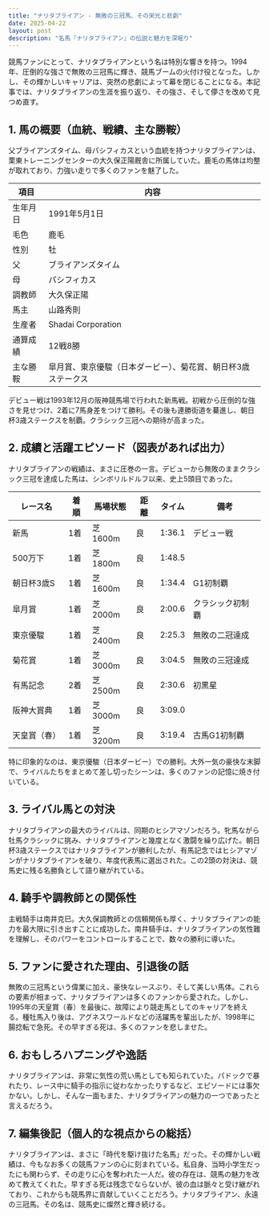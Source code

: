 ```yaml
---
title: "ナリタブライアン - 無敗の三冠馬、その栄光と悲劇"
date: 2025-04-22
layout: post
description: "名馬『ナリタブライアン』の伝説と魅力を深堀り"
---
```


競馬ファンにとって、ナリタブライアンという名は特別な響きを持つ。1994年、圧倒的な強さで無敗の三冠馬に輝き、競馬ブームの火付け役となった。しかし、その輝かしいキャリアは、突然の悲劇によって幕を閉じることになる。本記事では、ナリタブライアンの生涯を振り返り、その強さ、そして儚さを改めて見つめ直す。


## 1. 馬の概要（血統、戦績、主な勝鞍）

父ブライアンズタイム、母パシフィカスという血統を持つナリタブライアンは、栗東トレーニングセンターの大久保正陽厩舎に所属していた。鹿毛の馬体は均整が取れており、力強い走りで多くのファンを魅了した。

| 項目 | 内容 |
|---|---|
| 生年月日 | 1991年5月1日 |
| 毛色 | 鹿毛 |
| 性別 | 牡 |
| 父 | ブライアンズタイム |
| 母 | パシフィカス |
| 調教師 | 大久保正陽 |
| 馬主 | 山路秀則 |
| 生産者 | Shadai Corporation |
| 通算成績 | 12戦8勝 |
| 主な勝鞍 | 皐月賞、東京優駿（日本ダービー）、菊花賞、朝日杯3歳ステークス |

デビュー戦は1993年12月の阪神競馬場で行われた新馬戦。初戦から圧倒的な強さを見せつけ、2着に7馬身差をつけて勝利。その後も連勝街道を驀進し、朝日杯3歳ステークスを制覇。クラシック三冠への期待が高まった。


## 2. 成績と活躍エピソード（図表があれば出力）

ナリタブライアンの戦績は、まさに圧巻の一言。デビューから無敗のままクラシック三冠を達成した馬は、シンボリルドルフ以来、史上5頭目であった。

| レース名 | 着順 | 馬場状態 | 距離 | タイム | 備考 |
|---|---|---|---|---|---|
| 新馬 | 1着 | 芝1600m | 良 | 1:36.1 | デビュー戦 |
| 500万下 | 1着 | 芝1800m | 良 | 1:48.5 | |
| 朝日杯3歳S | 1着 | 芝1600m | 良 | 1:34.4 | G1初制覇 |
| 皐月賞 | 1着 | 芝2000m | 良 | 2:00.6 | クラシック初制覇 |
| 東京優駿 | 1着 | 芝2400m | 良 | 2:25.3 | 無敗の二冠達成 |
| 菊花賞 | 1着 | 芝3000m | 良 | 3:04.5 | 無敗の三冠達成 |
| 有馬記念 | 2着 | 芝2500m | 良 | 2:30.6 | 初黒星 |
| 阪神大賞典 | 1着 | 芝3000m | 良 | 3:09.0 | |
| 天皇賞（春） | 1着 | 芝3200m | 良 | 3:19.4 | 古馬G1初制覇 |


特に印象的なのは、東京優駿（日本ダービー）での勝利。大外一気の豪快な末脚で、ライバルたちをまとめて差し切ったシーンは、多くのファンの記憶に焼き付いている。


## 3. ライバル馬との対決

ナリタブライアンの最大のライバルは、同期のヒシアマゾンだろう。牝馬ながら牡馬クラシックに挑み、ナリタブライアンと幾度となく激闘を繰り広げた。朝日杯3歳ステークスではナリタブライアンが勝利したが、有馬記念ではヒシアマゾンがナリタブライアンを破り、年度代表馬に選出された。この2頭の対決は、競馬史に残る名勝負として語り継がれている。


## 4. 騎手や調教師との関係性

主戦騎手は南井克巳。大久保調教師との信頼関係も厚く、ナリタブライアンの能力を最大限に引き出すことに成功した。南井騎手は、ナリタブライアンの気性難を理解し、そのパワーをコントロールすることで、数々の勝利に導いた。


## 5. ファンに愛された理由、引退後の話

無敗の三冠馬という偉業に加え、豪快なレースぶり、そして美しい馬体。これらの要素が相まって、ナリタブライアンは多くのファンから愛された。しかし、1995年の天皇賞（春）を最後に、故障により競走馬としてのキャリアを終える。種牡馬入り後は、アグネスワールドなどの活躍馬を輩出したが、1998年に腸捻転で急死。その早すぎる死は、多くのファンを悲しませた。


## 6. おもしろハプニングや逸話

ナリタブライアンは、非常に気性の荒い馬としても知られていた。パドックで暴れたり、レース中に騎手の指示に従わなかったりするなど、エピソードには事欠かない。しかし、そんな一面もまた、ナリタブライアンの魅力の一つであったと言えるだろう。


## 7. 編集後記（個人的な視点からの総括）

ナリタブライアンは、まさに「時代を駆け抜けた名馬」だった。その輝かしい戦績は、今もなお多くの競馬ファンの心に刻まれている。私自身、当時小学生だったにも関わらず、その走りに心を奪われた一人だ。彼の存在は、競馬の魅力を改めて教えてくれた。早すぎる死は残念でならないが、彼の血は脈々と受け継がれており、これからも競馬界に貢献していくことだろう。ナリタブライアン、永遠の三冠馬。その名は、競馬史に燦然と輝き続ける。
